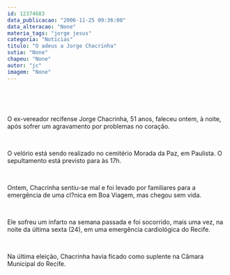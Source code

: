 ```yaml
---
id: 12374683
data_publicacao: "2006-11-25 09:36:00"
data_alteracao: "None"
materia_tags: "jorge jesus"
categoria: "Notícias"
titulo: "O adeus a Jorge Chacrinha"
sutia: "None"
chapeu: "None"
autor: "jc"
imagem: "None"
---
```

<p>&nbsp;<br /></p>
<p>&nbsp;<br /></p>
<p class="MsoNormal">O ex-vereador recifense Jorge Chacrinha, 51 anos, faleceu ontem, &agrave; noite, ap&oacute;s sofrer um agravamento por problemas no cora&ccedil;&atilde;o.</p>
<p class="MsoNormal">&nbsp;</p>
<p class="MsoNormal">O vel&oacute;rio est&aacute; sendo realizado no cemit&eacute;rio Morada da Paz, em Paulista. O sepultamento est&aacute; previsto para &agrave;s&nbsp;17h.</p>
<p class="MsoNormal">&nbsp;</p>
<p class="MsoNormal">Ontem, Chacrinha sentiu-se mal e foi levado por familiares para a emerg&ecirc;ncia de uma cl?nica em Boa Viagem, mas chegou sem vida.</p>
<p class="MsoNormal">&nbsp;</p>
<p class="MsoNormal">Ele sofreu um infarto na semana passada e foi socorrido, mais uma vez, na noite da &uacute;ltima sexta (24), em uma emerg&ecirc;ncia cardiol&oacute;gica do Recife.</p>
<p class="MsoNormal">&nbsp;</p>
<p class="MsoNormal">Na &uacute;ltima elei&ccedil;&atilde;o, Chacrinha havia ficado como suplente na C&acirc;mara Municipal do Recife.</p>
